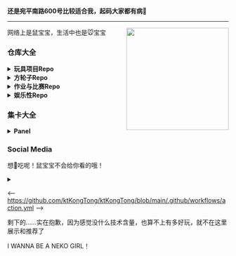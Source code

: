 <strong>还是宛平南路600号比较适合我，起码大家都有病🙏</strong>

<hr>

<!--

### TODO

已经开学了，这是寒假没完成的任务：

1. Toybrick.md
2. UniGal
3. OSMChina的keqing和yanfei和zhongli
4. 导师安排的论文任务（在Gitee私有仓库，诸位看不到）
5. 协助BUCTthesis

如果还有时间，就考虑一下游戏制作，可恶的高数，以及**鼠宝宝的个人数字形象**（要用）了哦


想学Haskell，想学Rust

https://github.com/bitemyapp/learnhaskell/blob/master/guide-zh_CN.md
http://learnyouahaskell.com/chapters
https://wiki.haskell.org/H-99:_Ninety-Nine_Haskell_Problems
https://stackoverflow.com/questions/1012573/getting-started-with-haskell
http://cnhaskell.com/


<small>目标加一个，看懂这个仓库，方便以后找工作：[EnterpriseQualityCoding/FizzBuzzEnterpriseEdition](https://github.com/EnterpriseQualityCoding/FizzBuzzEnterpriseEdition)</small>

再加一个，学会blender，玩玩华为的Char看看有什么好玩的。提高一下de/zh-yue/ko/ja/ru的技能点。

-->

<img align="right" src="https://laoshubaby.oss-cn-shanghai.aliyuncs.com/laoshubaby.jpg" width="233" height="233">

网络上是鼠宝宝，生活中也是🐭宝宝

### 仓库大全

<!-- 玩具项目Repo -->

<details>
  
<summary><strong>玩具项目Repo</strong></summary>

+ [参与贡献][Unigal-Script](https://github.com/Uni-Gal/UniGal-Script)
  [![](https://img.shields.io/github/stars/Uni-Gal/UniGal-Script.svg?style=flat-square&logo=github&logoWidth=20&label=Stars&labelColor=ce1126&color=fcd116&message=LAOSHUBABYMOE)](https://github.com/Uni-Gal/UniGal-Script/stargazers)
  [![](https://img.shields.io/github/forks/Uni-Gal/UniGal-Script.svg?style=flat-square&logo=github&logoWidth=20&label=Forks&labelColor=ce1126&color=fcd116&message=LAOSHUBABYMOE)](https://github.com/Uni-Gal/UniGal-Script/network/members)
    
+ [独立开发][VisualMoe 视频隐藏帧检测](https://github.com/BUCTSNC/VisualMoe)
  [![](https://img.shields.io/github/stars/BUCTSNC/VisualMoe.svg?style=flat-square&logo=github&logoWidth=20&label=Stars&labelColor=ce1126&color=fcd116&message=LAOSHUBABYMOE)](https://github.com/BUCTSNC/VisualMoe/stargazers)

+ [主导开发][Schedule_Intersector 学生组织课表求交器](https://github.com/BUCTSNC/Schudule_Intersector)
  [![](https://img.shields.io/github/stars/BUCTSNC/Schudule_Intersector.svg?style=flat-square&logo=github&logoWidth=20&label=Stars&labelColor=ce1126&color=fcd116&message=LAOSHUBABYMOE)](https://github.com/BUCTSNC/Schudule_Intersector/stargazers)

+ [独立开发][OpenPlaids 生成这世界上所有的格纹](https://github.com/OpenPlaids/OpenPlaids)
  [![](https://img.shields.io/github/stars/OpenPlaids/OpenPlaids.svg?style=flat-square&logo=github&logoWidth=20&label=Stars&labelColor=ce1126&color=fcd116&message=LAOSHUBABYMOE)](https://github.com/OpenPlaids/OpenPlaids/stargazers)

+ [社区索引][CUTI 中国高校TeX论文模板索引](https://github.com/LaoshuBaby/china-university-thesis-index)
  [![](https://img.shields.io/github/stars/LaoshuBaby/china-university-thesis-index.svg?style=flat-square&logo=github&logoWidth=20&label=Stars&labelColor=ce1126&color=fcd116&message=LAOSHUBABYMOE)](https://github.com/LaoshuBaby/china-university-thesis-index/stargazers)

<!--
+ [【已弃坑】UncertaintyFrame 不确定度计算框架](https://github.com/LaoshuBaby/UncertaintyFrame)
  [![](https://img.shields.io/github/stars/LaoshuBaby/UncertaintyFrame.svg?style=flat-square&logo=github&logoWidth=20&label=Stars&labelColor=ce1126&color=fcd116&message=LAOSHUBABYMOE)](https://github.com/LaoshuBaby/UncertaintyFrame/stargazers)
-->

<!--
+ [【半弃坑】DiskRedeemer 磁盘超度器](https://github.com/LaoshuBaby/DiskRedeemer)
  [![](https://img.shields.io/github/stars/LaoshuBaby/DiskRedeemer.svg?style=flat-square&logo=github&logoWidth=20&label=Stars&labelColor=ce1126&color=fcd116&message=LAOSHUBABYMOE)](https://github.com/LaoshuBaby/DiskRedeemer/stargazers)
-->

<!--
+ [【半弃坑】GPS_Tools GPS归一最近点](https://github.com/LaoshuBaby/GPS_Tools_demo)
  [![](https://img.shields.io/github/stars/LaoshuBaby/GPS_Tools_demo.svg?style=flat-square&logo=github&logoWidth=20&label=Stars&labelColor=ce1126&color=fcd116&message=LAOSHUBABYMOE)](https://github.com/LaoshuBaby/GPS_Tools_demo/stargazers)
-->

</details>
    
<!-- 方轮子Repo -->

<details>
  
<summary><strong>方轮子Repo</strong></summary>

+ [UniComplierControlHeader C语言条件编译头文件库](https://github.com/LaoshuBaby/UniComplierControlHeader)
  [![](https://img.shields.io/github/stars/LaoshuBaby/UniComplierControlHeader.svg?style=flat-square&logo=github&logoWidth=20&label=Stars&labelColor=ce1126&color=fcd116&message=LAOSHUBABYMOE)](https://github.com/LaoshuBaby/UniComplierControlHeader/stargazers)

+ [FuckCoder C语言误操作修正库](https://github.com/LaoshuBaby/FuckCoder)
  <!--
[![](https://img.shields.io/github/stars/LaoshuBaby/FuckCoder.svg?style=flat-square&logo=github&logoWidth=20&label=Stars&labelColor=ce1126&color=fcd116&message=LAOSHUBABYMOE)](https://github.com/LaoshuBaby/FuckCoder/stargazers)
-->
    
+ [【已弃坑】Metro-Frame](https://github.com/LaoshuBaby/Metro-Frame)
<!--
  [![](https://img.shields.io/github/stars/LaoshuBaby/Metro-Frame.svg?style=flat-square&logo=github&logoWidth=20&label=Stars&labelColor=ce1126&color=fcd116&message=LAOSHUBABYMOE)](https://github.com/LaoshuBaby/Metro-Frame/stargazers)
-->

</details>

<!-- 作业与比赛Repo -->

<details>
  
<summary><strong>作业与比赛Repo</strong></summary>

+ [【已归档】TouHouGenSen](https://github.com/LaoshuBaby/TouHouGenSen) [![](https://img.shields.io/github/stars/LaoshuBaby/TouHouGenSen.svg?style=flat-square&logo=github&logoWidth=20&label=Stars&labelColor=ce1126&color=fcd116&message=LAOSHUBABYMOE)](https://github.com/LaoshuBaby/TouHouGenSen/stargazers)
    
+ [【催更请Push】DB课设——毕设管理系统 ](https://github.com/LaoshuBaby/GraduationProjectManagerSystem) <!--[![](https://img.shields.io/github/stars/LaoshuBaby/GraduationProjectManagerSystem.svg?style=flat-square&logo=github&logoWidth=20&label=Stars&labelColor=ce1126&color=fcd116&message=LAOSHUBABYMOE)](https://github.com/LaoshuBaby/GraduationProjectManagerSystem/stargazers)-->

</details>

<!-- 娱乐性Repo -->

<details>
  
<summary><strong>娱乐性Repo</strong></summary> 

+ [【催更请Push】VampireValue(VV)](https://github.com/LaoshuBaby/VampireValue)
  [![](https://img.shields.io/github/stars/LaoshuBaby/VampireValue.svg?style=flat-square&logo=github&logoWidth=20&label=Stars&labelColor=ce1126&color=fcd116&message=LAOSHUBABYMOE)](https://github.com/LaoshuBaby/VampireValue/stargazers)
    
+ [【已归档】是否存在一个仅由0和2构成的中国居民身份证号](https://github.com/LaoshuBaby/ID-consist-of-0-and-2)
<!--
  [![](https://img.shields.io/github/stars/LaoshuBaby/ID-consist-of-0-and-2.svg?style=flat-square&logo=github&logoWidth=20&label=Stars&labelColor=ce1126&color=fcd116&message=LAOSHUBABYMOE)](https://github.com/LaoshuBaby/ID-consist-of-0-and-2/stargazers)
-->
  
</details>

### 集卡大全

<details>

<summary><strong>Panel</strong></summary>
<b>
<image src='https://github-readme-stats.vercel.app/api?username=LaoshuBaby&theme=tokyonight&show_icons=true&count_private=true' height=141></image>
</b>
<b>
<image src='https://github-readme-stats.vercel.app/api/top-langs/?username=LaoshuBaby&theme=tokyonight&layout=compact&count_private=true' height=141></image>
</b>
<b>
<image src='https://github-readme-stats.vercel.app/api/wakatime?username=LaoshuBaby&theme=tokyonight&layout=compact&count_private=true' height=141></image>
</b>

<!-- <image src='https://github-profile-trophy.vercel.app/?username=LaoshuBaby&theme=nord'></image> -->

</details>

### Social Media

想🍑吃呢！鼠宝宝不会给你看的哦！

<details>
  <summary></summary>
  <li>
    <ol><li>
    <ul><a rel="me" href="https://wxw.moe/@laoshubaby">(Mastodon)wxw.moe@laoshubaby</a><br/></ul>
    <ul><a rel="me" href="https://en.osm.town/@laoshubaby">(Mastodon)en.osm.town@laoshubaby</a><br/></ul>
    <ul><a rel="me" href="https://misskey.io/@laoshubaby">(Misskey)misskey.io@laoshubaby</a><br/></ul>
    </li></ol>
    <ol>
      <p>Adding</p>
    </ol>
  </li>
</details>

<!--

### 参与的项目

<div>
  <img src="https://avatars.githubusercontent.com/u/3856374?s=200&v=4" height=50 ></img>
  <br>
  [@osmlab/NSI](https://github.com/osmlab/name-suggestion-index)
</div>
<div>
  <img src="https://avatars.githubusercontent.com/u/90183505?s=200&v=4" height=50 ></img>
  <br>
  @OSMChina 
</div>
<div>
  <img src="https://avatars.githubusercontent.com/u/69070757?s=200&v=4" height=50 ></img>
  <br>
  @Uni-Gal 
</div>

-->


<--
https://github.com/ktKongTong/ktKongTong/blob/main/.github/workflows/action.yml
-->


剩下的……实在抱歉，因为感觉没什么技术含量，也算不上有多好玩，就不在这里展示和推荐了

I WANNA BE A NEKO GIRL！
